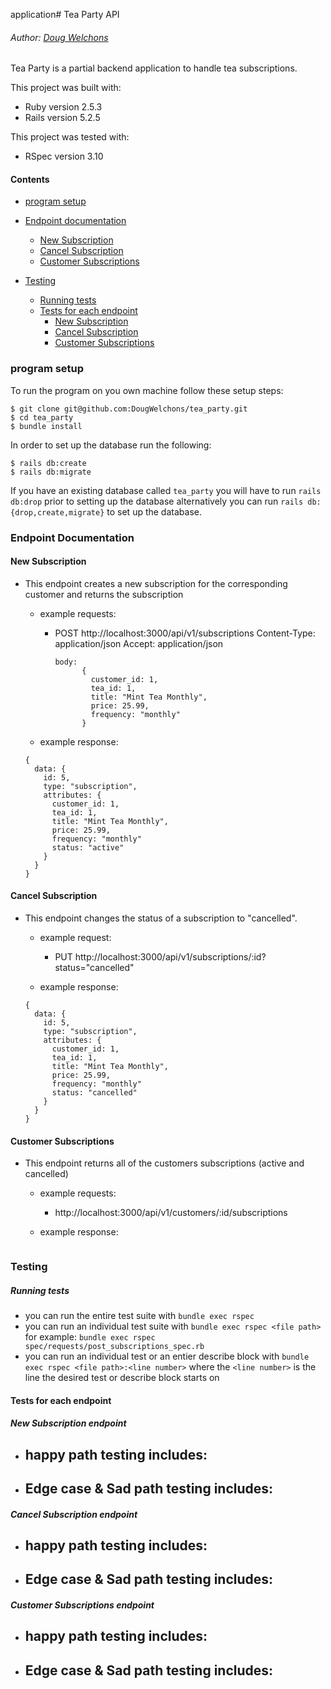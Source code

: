 application# Tea Party API

###### Author: [Doug Welchons](https://github.com/DougWelchons)


Tea Party is a partial backend application to handle tea subscriptions.

This project was built with:
* Ruby version 2.5.3
* Rails version 5.2.5

This project was tested with:
* RSpec version 3.10

#### Contents
- [program setup](#program-setup)
- [Endpoint documentation](#endpoint-documentation)
  - [New Subscription](#new_subscription)
  - [Cancel Subscription](#cancel_subscription)
  - [Customer Subscriptions](#customer_subscriptions)

- [Testing](#testing)
  - [Running tests](#running-tests)
  - [Tests for each endpoint](#tests-for-each-endpont)
    - [New Subscription](#new_subscription_endpoint)
    - [Cancel Subscription](#cancel_subscription_endpoint)
    - [Customer Subscriptions](#customer_subscriptions_endpoint)

### program setup
To run the program on you own machine follow these setup steps:
```
$ git clone git@github.com:DougWelchons/tea_party.git
$ cd tea_party
$ bundle install
```

In order to set up the database run the following:
```
$ rails db:create
$ rails db:migrate
```
If you have an existing database called `tea_party` you will have to run `rails db:drop` prior to setting up the database
alternatively you can run `rails db:{drop,create,migrate}` to set up the database.

### Endpoint Documentation

#### New Subscription
- This endpoint creates a new subscription for the corresponding customer and returns the subscription
  - example requests:
    - POST http://localhost:3000/api/v1/subscriptions
      Content-Type: application/json
      Accept: application/json
      ```
      body:
            {
              customer_id: 1,
              tea_id: 1,
              title: "Mint Tea Monthly",
              price: 25.99,
              frequency: "monthly"
            }
      ```

  - example response:
  ```
  {
    data: {
      id: 5,
      type: "subscription",
      attributes: {
        customer_id: 1,
        tea_id: 1,
        title: "Mint Tea Monthly",
        price: 25.99,
        frequency: "monthly"
        status: "active"
      }
    }
  }
  ```

#### Cancel Subscription
- This endpoint changes the status of a subscription to "cancelled".
  - example request:
    - PUT http://localhost:3000/api/v1/subscriptions/:id?status="cancelled"

  - example response:
  ```
  {
    data: {
      id: 5,
      type: "subscription",
      attributes: {
        customer_id: 1,
        tea_id: 1,
        title: "Mint Tea Monthly",
        price: 25.99,
        frequency: "monthly"
        status: "cancelled"
      }
    }
  }
  ```

#### Customer Subscriptions
- This endpoint returns all of the customers subscriptions (active and cancelled)
  - example requests:
    - http://localhost:3000/api/v1/customers/:id/subscriptions

  - example response:
  ```

  ```

### Testing
##### Running tests
- you can run the entire test suite with `bundle exec rspec`
- you can run an individual test suite with `bundle exec rspec <file path>` for example: `bundle exec rspec spec/requests/post_subscriptions_spec.rb`
- you can run an individual test or an entier describe block with `bundle exec rspec <file path>:<line number>` where the `<line number>` is the line the desired test or describe block starts on


#### Tests for each endpoint
##### New Subscription endpoint
- happy path testing includes:
  - 
- Edge case & Sad path testing includes:
  -

##### Cancel Subscription endpoint
- happy path testing includes:
  -
- Edge case & Sad path testing includes:
  -

##### Customer Subscriptions endpoint
- happy path testing includes:
  -
- Edge case & Sad path testing includes:
  -
